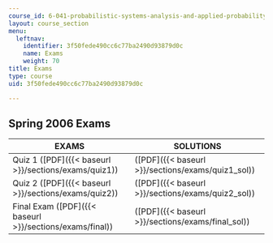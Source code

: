 ```yaml
---
course_id: 6-041-probabilistic-systems-analysis-and-applied-probability-spring-2006
layout: course_section
menu:
  leftnav:
    identifier: 3f50fede490cc6c77ba2490d93879d0c
    name: Exams
    weight: 70
title: Exams
type: course
uid: 3f50fede490cc6c77ba2490d93879d0c

---
```


Spring 2006 Exams
-----------------

| EXAMS | SOLUTIONS |
| --- | --- |
| Quiz 1 ([PDF]({{< baseurl >}}/sections/exams/quiz1)) | ([PDF]({{< baseurl >}}/sections/exams/quiz1_sol)) |
| Quiz 2 ([PDF]({{< baseurl >}}/sections/exams/quiz2)) | ([PDF]({{< baseurl >}}/sections/exams/quiz2_sol)) |
| Final Exam ([PDF]({{< baseurl >}}/sections/exams/final)) | ([PDF]({{< baseurl >}}/sections/exams/final_sol))